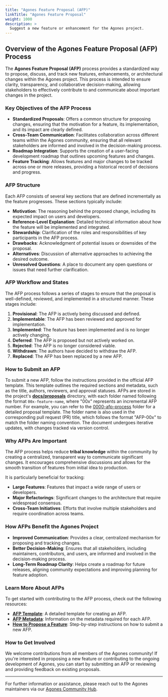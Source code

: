 ```yaml
---
title: "Agones Feature Proposal (AFP)"
linkTitle: "Agones Feature Proposal"
weight: 1000
description: >
  Suggest a new feature or enhancement for the Agones project.
---
```


## Overview of the Agones Feature Proposal (AFP) Process

The **Agones Feature Proposal (AFP)** process provides a standardized way to propose, discuss, and track new features, enhancements, or architectural changes within the Agones project. This process is intended to ensure clarity, transparency, and collaborative decision-making, allowing stakeholders to effectively contribute to and communicate about important changes in the project.

### Key Objectives of the AFP Process

- **Standardized Proposals**: Offers a common structure for proposing changes, ensuring that the motivation for a feature, its implementation, and its impact are clearly defined.
- **Cross-Team Communication**: Facilitates collaboration across different teams within the Agones community, ensuring that all relevant stakeholders are informed and involved in the decision-making process.
- **Roadmap Integration**: Supports the creation of a user-facing development roadmap that outlines upcoming features and changes.
- **Feature Tracking**: Allows features and major changes to be tracked across one or more releases, providing a historical record of decisions and progress.

### AFP Structure

Each AFP consists of several key sections that are defined incrementally as the feature progresses. These sections typically include:

- **Motivation**: The reasoning behind the proposed change, including its expected impact on users and developers.
- **Reference-Level Explanation**: Detailed technical information about how the feature will be implemented and integrated.
- **Stewardship**: Clarification of the roles and responsibilities of key participants in the AFP process.
- **Drawbacks**: Acknowledgment of potential issues or downsides of the proposal.
- **Alternatives**: Discussion of alternative approaches to achieving the desired outcome.
- **Unresolved Questions**: A place to document any open questions or issues that need further clarification.

### AFP Workflow and States

The AFP process follows a series of stages to ensure that the proposal is well-defined, reviewed, and implemented in a structured manner. These stages include:

1. **Provisional**: The AFP is actively being discussed and defined.
2. **Implementable**: The AFP has been reviewed and approved for implementation.
3. **Implemented**: The feature has been implemented and is no longer actively changing.
4. **Deferred**: The AFP is proposed but not actively worked on.
5. **Rejected**: The AFP is no longer considered viable.
6. **Withdrawn**: The authors have decided to withdraw the AFP.
7. **Replaced**: The AFP has been replaced by a new AFP.

### How to Submit an AFP

To submit a new AFP, follow the instructions provided in the official AFP template. This template outlines the required sections and metadata, such as the title, authors, reviewers, and approval statuses. AFPs are stored in the project's **[docs/proposals](https://github.com/googleforgames/agones/blob/main/docs/proposals)** directory, with each folder named following the format `00x-feature-name`, where "00x" represents an incremental AFP number. For example, you can refer to the [0000-afp-process](https://github.com/googleforgames/agones/blob/main/docs/proposals/0000-afp-process) folder for a detailed proposal template. The folder name is also used in the corresponding pull request (PR) title, which follows the format "AFP-00x" to match the folder naming convention. The document undergoes iterative updates, with changes tracked via version control.

### Why AFPs Are Important

The AFP process helps reduce **tribal knowledge** within the community by creating a centralized, transparent way to communicate significant changes. It encourages comprehensive discussions and allows for the smooth transition of features from initial idea to production.

It is particularly beneficial for tracking:

- **Large Features**: Features that impact a wide range of users or developers.
- **Major Refactorings**: Significant changes to the architecture that require widespread consensus.
- **Cross-Team Initiatives**: Efforts that involve multiple stakeholders and require coordination across teams.

### How AFPs Benefit the Agones Project

- **Improved Communication**: Provides a clear, centralized mechanism for proposing and tracking changes.
- **Better Decision-Making**: Ensures that all stakeholders, including maintainers, contributors, and users, are informed and involved in the decision-making process.
- **Long-Term Roadmap Clarity**: Helps create a roadmap for future releases, aligning community expectations and improving planning for feature adoption.

### Learn More About AFPs

To get started with contributing to the AFP process, check out the following resources:

- **[AFP Template](https://github.com/googleforgames/agones/blob/main/docs/proposals/NNNN-afp-template/README.md)**: A detailed template for creating an AFP.
- **[AFP Metadata](https://github.com/googleforgames/agones/blob/main/docs/proposals/0000-afp-process#afp-metadata)**: Information on the metadata required for each AFP.
- **[How to Propose a Feature](https://github.com/googleforgames/agones/issues/new/choose)**: Step-by-step instructions on how to submit a new AFP.

<!-- ### Examples of AFPs

Here are some example AFPs that have been proposed or implemented in Agones:

- **[123-AFP: Example Feature](#)**: Description of a feature proposal.
- **[124-AFP: Example Architecture Change](#)**: Description of a major architectural change proposal. -->

### How to Get Involved

We welcome contributions from all members of the Agones community! If you're interested in proposing a new feature or contributing to the ongoing development of Agones, you can start by submitting an AFP or reviewing and providing feedback on existing proposals.

---

For further information or assistance, please reach out to the Agones maintainers via our [Agones Community Hub](https://agones.dev/site/community/).

